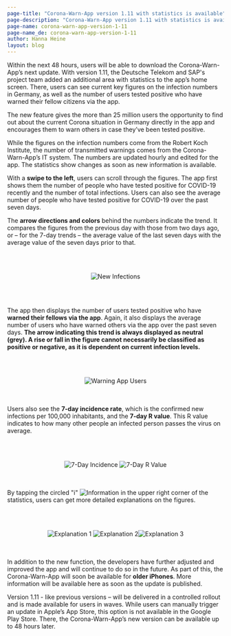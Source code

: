 ```yaml
---
page-title: "Corona-Warn-App version 1.11 with statistics is available"
page-description: "Corona-Warn-App version 1.11 with statistics is available"
page-name: corona-warn-app-version-1-11
page-name_de: corona-warn-app-version-1-11
author: Hanna Heine
layout: blog
---
```

 
Within the next 48 hours, users will be able to download the Corona-Warn-App’s next update. With version 1.11, the Deutsche Telekom and SAP's project team added an additional area with statistics to the app’s home screen. There, users can see current key figures on the infection numbers in Germany, as well as the number of users tested positive who have warned their fellow citizens via the app.
 
<!-- overview -->

The new feature gives the more than 25 million users the opportunity to find out about the current Corona situation in Germany directly in the app and encourages them to warn others in case they’ve been tested positive. 

While the figures on the infection numbers come from the Robert Koch Institute, the number of transmitted warnings comes from the Corona-Warn-App’s IT system. The numbers are updated hourly and edited for the app. The statistics show changes as soon as new information is available. 

With a **swipe to the left**, users can scroll through the figures. The app first shows them the number of people who have tested positive for COVID-19 recently and the number of total infections. Users can also see the average number of people who have tested positive for COVID-19 over the past seven days.

The **arrow directions and colors** behind the numbers indicate the trend. It compares the figures from the previous day with those from two days ago, or – for the 7-day trends –  the average value of the last seven days with the average value of the seven days prior to that. 

 
<br></br>

<center> <img src="./cwa-new-infections.png" title="New Infections" alt="New Infections" style="align: center"></center>

<br></br>

The app then displays the number of users tested positive who have **warned their fellows via the app**. Again, it also displays the average number of users who have warned others via the app over the past seven days. **The arrow indicating this trend is always displayed as neutral (grey). A rise or fall in the figure cannot necessarily be classified as positive or negative, as it is dependent on current infection levels.**

<br></br>

<center> <img src="./cwa-warning-users.png" title="Warning App Users" alt="Warning App Users" style="align: center"> </center> <br></br>


Users also see the **7-day incidence rate**, which is the confirmed new infections per 100,000 inhabitants, and the **7-day R value**. This R value indicates to how many other people an infected person passes the virus on average.

<br></br>

<center> <img src="./cwa-7-day-incidence.png" title="7-Day Incidence" alt="7-Day Incidence" style="align: center"> <img src="./cwa-7-day-r-value.png" title="7-Day R Value" alt="7-Day R Value" style="align: center"></center> <br></br>

By tapping the circled "i" <img src="./information.png" title="Information" style="align: center">  in the upper right corner of the statistics, users can get more detailed explanations on the figures.

<br></br>

<center> <img src="./cwa-figures-explanation.png" title="Explanation 1" alt="Explanation 1" style="align: center"> <img src="./cwa-figures-explanation-2.png" title="Explanation 2" alt="Explanation 2" style="align: center"><img src="./cwa-figures-explanation-3.png" title="Explanation 3" alt="Explanation 3" style="align: center"></center> <br></br>


In addition to the new function, the developers have further adjusted and improved the app and will continue to do so in the future. As part of this, the Corona-Warn-App will soon be available for **older iPhones**. More information will be available here as soon as the update is published. 

Version 1.11 - like previous versions – will be delivered in a controlled rollout and is made available for users in waves. While users can manually trigger an update in Apple’s App Store, this option is not available in the Google Play Store. There, the Corona-Warn-App’s new version can be available up to 48 hours later.

